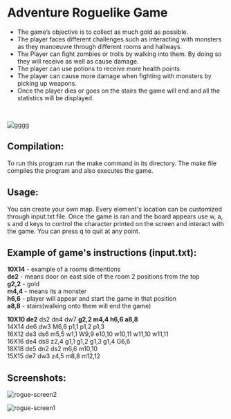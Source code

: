 # Adventure Roguelike Game

- The game’s objective is to collect as much gold as possible. 
- The player faces different challenges such as interacting with monsters as they manoeuvre through different rooms and hallways.
- The Player can fight zombies or trolls by walking into them. By doing so they will receive as well as cause damage. 
- The player can use potions to receive more health points.
- The player can cause more damage when fighting with monsters by picking up weapons.
- Once the player dies or goes on the stairs the game will end and all the statistics will be displayed.
<br />

![gggg](https://user-images.githubusercontent.com/24882037/32814735-4766e932-c97e-11e7-9d7c-e64b32e83164.gif)

## Compilation:
To run this program run the make command in its directory. The make file compiles the program and also executes the game.

## Usage:
You can create your own map. Every element's location can be customized through input.txt file. 
Once the game is ran and the board appears use w, a, s and d keys to control the character printed on the screen and interact with the game. You can press q to quit at any point.

## Example of game's instructions (input.txt):

**10X14** - example of a rooms dimentions<br />
**de2** - means door on east side of the room 2 positions from the top<br />
**g2,2** - gold<br />
**m4,4** - means its a monster<br />
**h6,6** - player will appear and start the game in that position<br />
**a8,8** - stairs(walking onto them will end the game)<br />

**10X10 de2** ds2 dn4 dw7 **g2,2 m4,4 h6,6 a8,8**<br />
14X14 de6 dw3 M6,6 p1,1 p1,2 p1,3<br />
16X12 de3 ds6 m5,5 w1,1 W9,9 e10,10 w10,11 w11,10 w11,11<br />
16X16 de4 ds8 z2,4 g1,1 g1,2 g1,3 g1,4 G6,6<br />
18X18 de5 dn2 ds2 m6,6 m10,10<br />
15X15 de7 dw3 z4,5 m8,8 m12,12<br />

## Screenshots:

![rogue-screen2](https://user-images.githubusercontent.com/24882037/32814917-386f826c-c97f-11e7-91cd-817fc5c6afcd.png)

![rogue-screen1](https://user-images.githubusercontent.com/24882037/32814918-387b293c-c97f-11e7-91a4-bbdc489754a9.png)
